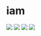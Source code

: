 # iam

![](coverage/badge-branches.svg)
![](coverage/badge-functions.svg)
![](coverage/badge-lines.svg)
![](coverage/badge-statements.svg)